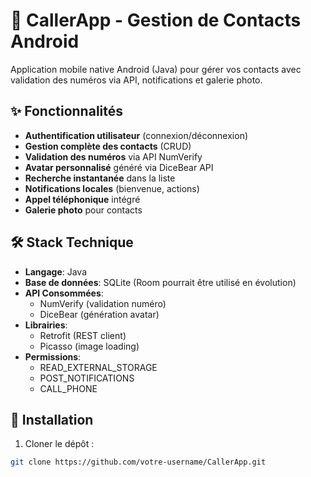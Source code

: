 # 📱 CallerApp - Gestion de Contacts Android

Application mobile native Android (Java) pour gérer vos contacts avec validation des numéros via API, notifications et galerie photo.

## ✨ Fonctionnalités
- **Authentification utilisateur** (connexion/déconnexion)
- **Gestion complète des contacts** (CRUD)
- **Validation des numéros** via API NumVerify
- **Avatar personnalisé** généré via DiceBear API
- **Recherche instantanée** dans la liste
- **Notifications locales** (bienvenue, actions)
- **Appel téléphonique** intégré
- **Galerie photo** pour contacts

## 🛠 Stack Technique
- **Langage**: Java
- **Base de données**: SQLite (Room pourrait être utilisé en évolution)
- **API Consommées**:
  - NumVerify (validation numéro)
  - DiceBear (génération avatar)
- **Librairies**:
  - Retrofit (REST client)
  - Picasso (image loading)
- **Permissions**:
  - READ_EXTERNAL_STORAGE
  - POST_NOTIFICATIONS
  - CALL_PHONE


## 🚀 Installation
1. Cloner le dépôt :
```bash
git clone https://github.com/votre-username/CallerApp.git
